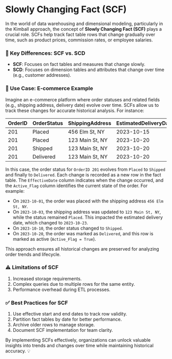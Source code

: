 # Slowly Changing Fact (SCF)

In the world of data warehousing and dimensional modeling, particularly in the Kimball approach, the concept of **Slowly Changing Fact (SCF)** plays a crucial role. SCFs help track fact table rows that change gradually over time, such as product prices, commission rates, or employee salaries.

### 🔑 Key Differences: SCF vs. SCD
- **SCF**: Focuses on fact tables and measures that change slowly.
- **SCD**: Focuses on dimension tables and attributes that change over time (e.g., customer addresses).

### 🛒 Use Case: E-commerce Example
Imagine an e-commerce platform where order statuses and related fields (e.g., shipping address, delivery date) evolve over time. SCFs allow us to track these changes for accurate historical analysis. For instance:

| OrderID | OrderStatus | ShippingAddress      | EstimatedDeliveryDate | EffectiveDate | Active_Flag |
|---------|-------------|----------------------|-----------------------|---------------|-------------|
| 201     | Placed      | 456 Elm St, NY       | 2023-10-15            | 2023-10-01    | False       |
| 201     | Placed      | 123 Main St, NY      | 2023-10-20            | 2023-10-03    | False       |
| 201     | Shipped     | 123 Main St, NY      | 2023-10-20            | 2023-10-10    | False       |
| 201     | Delivered   | 123 Main St, NY      | 2023-10-20            | 2023-10-20    | True        |

In this case, the order status for `OrderID 201` evolves from `Placed` to `Shipped` and finally to `Delivered`. Each change is recorded as a new row in the fact table. The `EffectiveDate` column indicates when the change occurred, and the `Active_Flag` column identifies the current state of the order. For example:
- On `2023-10-01`, the order was placed with the shipping address `456 Elm St, NY`.
- On `2023-10-03`, the shipping address was updated to `123 Main St, NY`, while the status remained `Placed`. This impacted the estimated delivery date, which changed to `2023-10-23`.
- On `2023-10-10`, the order status changed to `Shipped`.
- On `2023-10-20`, the order was marked as `Delivered`, and this row is marked as active (`Active_Flag = True`).

This approach ensures all historical changes are preserved for analyzing order trends and lifecycle.

### ⚠️ Limitations of SCF
1. Increased storage requirements.
2. Complex queries due to multiple rows for the same entity.
3. Performance overhead during ETL processes.

### ✅ Best Practices for SCF
1. Use effective start and end dates to track row validity.
2. Partition fact tables by date for better performance.
3. Archive older rows to manage storage.
4. Document SCF implementation for team clarity.

By implementing SCFs effectively, organizations can unlock valuable insights into trends and changes over time while maintaining historical accuracy. 💡
